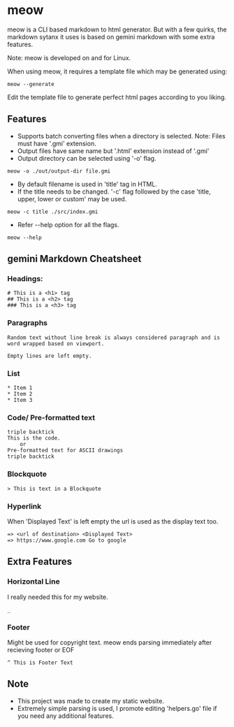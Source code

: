 # meow

meow is a CLI based markdown to html generator. But with a few quirks, the markdown sytanx it uses is based on gemini markdown with some extra features.

Note: meow is developed on and for Linux.

When using meow, it requires a template file which may be generated using:

```
meow --generate
```

Edit the template file to generate perfect html pages according to you liking.

## Features

* Supports batch converting files when a directory is selected.
Note: Files must have '.gmi' extension.
* Output files have same name but '.html' extension instead of '.gmi'
* Output directory can be selected using '-o' flag.

```
meow -o ./out/output-dir file.gmi
```

* By default filename is used in 'title' tag in HTML.
* If the title needs to be changed. '-c' flag followed by the case 'title, upper, lower or custom' may be used.

```
meow -c title ./src/index.gmi
```

* Refer --help option for all the flags.

```
meow --help
```

## gemini Markdown Cheatsheet

### Headings:

```
# This is a <h1> tag
## This is a <h2> tag
### This is a <h3> tag
```

### Paragraphs

```
Random text without line break is always considered paragraph and is word wrapped based on viewport.

Empty lines are left empty.
```

### List

```
* Item 1
* Item 2
* Item 3
```

### Code/ Pre-formatted text

```
triple backtick
This is the code.
	or
Pre-formatted text for ASCII drawings
triple backtick
```

### Blockquote

```
> This is text in a Blockquote
```

### Hyperlink

When 'Displayed Text' is left empty the url is used as the display text too.

```
=> <url of destination> <Displayed Text>
=> https://www.google.com Go to google
```

## Extra Features

### Horizontal Line

I really needed this for my website.

```
_
```

### Footer

Might be used for copyright text. meow ends parsing immediately after recieving footer or EOF

```
^ This is Footer Text
```

## Note

* This project was made to create my static website.
* Extremely simple parsing is used, I promote editing 'helpers.go' file if you need any additional features.
